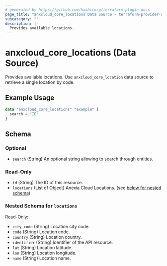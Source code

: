 ```yaml
---
# generated by https://github.com/hashicorp/terraform-plugin-docs
page_title: "anxcloud_core_locations Data Source - terraform-provider-anxcloud"
subcategory: ""
description: |-
  Provides available locations.
---
```


# anxcloud_core_locations (Data Source)

Provides available locations. Use `anxcloud_core_location` data source to retrieve a single location by code.

## Example Usage

```terraform
data "anxcloud_core_locations" "example" {
  search = "IE"
}
```

<!-- schema generated by tfplugindocs -->
## Schema

### Optional

- `search` (String) An optional string allowing to search through entities.

### Read-Only

- `id` (String) The ID of this resource.
- `locations` (List of Object) Anexia Cloud Locations. (see [below for nested schema](#nestedatt--locations))

<a id="nestedatt--locations"></a>
### Nested Schema for `locations`

Read-Only:

- `city_code` (String) Location city code.
- `code` (String) Location code.
- `country` (String) Location country.
- `identifier` (String) Identifier of the API resource.
- `lat` (String) Location latitude.
- `lon` (String) Location longitude.
- `name` (String) Location name.


